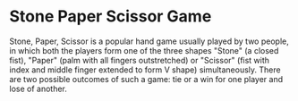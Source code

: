 # Stone Paper Scissor Game

Stone, Paper, Scissor is a popular hand game usually played by two people, in which both the players form one of the three shapes "Stone" (a closed fist), "Paper" (palm with all fingers outstretched) or "Scissor" (fist with index and middle finger extended to form V shape) simultaneously.
There are two possible outcomes of such a game: tie or a win for one player and lose of another.
